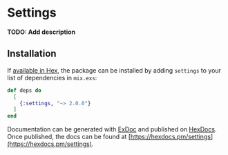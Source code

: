 # Settings

**TODO: Add description**

## Installation

If [available in Hex](https://hex.pm/docs/publish), the package can be installed
by adding `settings` to your list of dependencies in `mix.exs`:

```elixir
def deps do
  [
    {:settings, "~> 2.0.0"}
  ]
end
```

Documentation can be generated with [ExDoc](https://github.com/elixir-lang/ex_doc)
and published on [HexDocs](https://hexdocs.pm). Once published, the docs can
be found at [https://hexdocs.pm/settings](https://hexdocs.pm/settings).

